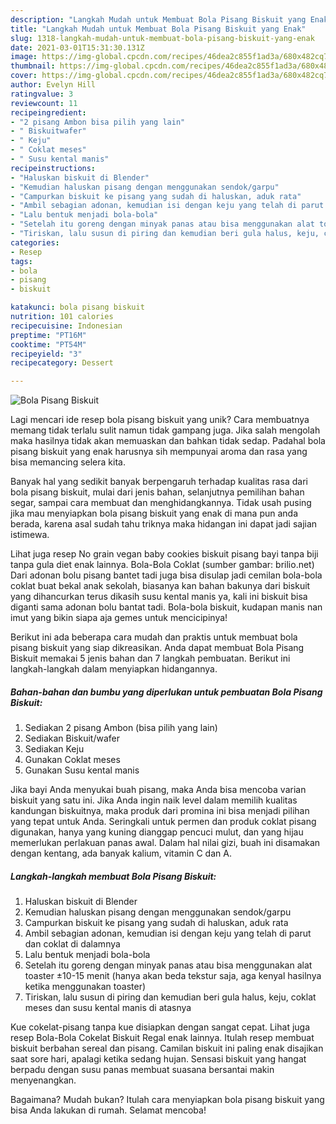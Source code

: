 ```yaml
---
description: "Langkah Mudah untuk Membuat Bola Pisang Biskuit yang Enak"
title: "Langkah Mudah untuk Membuat Bola Pisang Biskuit yang Enak"
slug: 1318-langkah-mudah-untuk-membuat-bola-pisang-biskuit-yang-enak
date: 2021-03-01T15:31:30.131Z
image: https://img-global.cpcdn.com/recipes/46dea2c855f1ad3a/680x482cq70/bola-pisang-biskuit-foto-resep-utama.jpg
thumbnail: https://img-global.cpcdn.com/recipes/46dea2c855f1ad3a/680x482cq70/bola-pisang-biskuit-foto-resep-utama.jpg
cover: https://img-global.cpcdn.com/recipes/46dea2c855f1ad3a/680x482cq70/bola-pisang-biskuit-foto-resep-utama.jpg
author: Evelyn Hill
ratingvalue: 3
reviewcount: 11
recipeingredient:
- "2 pisang Ambon bisa pilih yang lain"
- " Biskuitwafer"
- " Keju"
- " Coklat meses"
- " Susu kental manis"
recipeinstructions:
- "Haluskan biskuit di Blender"
- "Kemudian haluskan pisang dengan menggunakan sendok/garpu"
- "Campurkan biskuit ke pisang yang sudah di haluskan, aduk rata"
- "Ambil sebagian adonan, kemudian isi dengan keju yang telah di parut dan coklat di dalamnya"
- "Lalu bentuk menjadi bola-bola"
- "Setelah itu goreng dengan minyak panas atau bisa menggunakan alat toaster ±10-15 menit (hanya akan beda tekstur saja, aga kenyal hasilnya ketika menggunakan toaster)"
- "Tiriskan, lalu susun di piring dan kemudian beri gula halus, keju, coklat meses dan susu kental manis di atasnya"
categories:
- Resep
tags:
- bola
- pisang
- biskuit

katakunci: bola pisang biskuit 
nutrition: 101 calories
recipecuisine: Indonesian
preptime: "PT16M"
cooktime: "PT54M"
recipeyield: "3"
recipecategory: Dessert

---
```



![Bola Pisang Biskuit](https://img-global.cpcdn.com/recipes/46dea2c855f1ad3a/680x482cq70/bola-pisang-biskuit-foto-resep-utama.jpg)

Lagi mencari ide resep bola pisang biskuit yang unik? Cara membuatnya memang tidak terlalu sulit namun tidak gampang juga. Jika salah mengolah maka hasilnya tidak akan memuaskan dan bahkan tidak sedap. Padahal bola pisang biskuit yang enak harusnya sih mempunyai aroma dan rasa yang bisa memancing selera kita.

Banyak hal yang sedikit banyak berpengaruh terhadap kualitas rasa dari bola pisang biskuit, mulai dari jenis bahan, selanjutnya pemilihan bahan segar, sampai cara membuat dan menghidangkannya. Tidak usah pusing jika mau menyiapkan bola pisang biskuit yang enak di mana pun anda berada, karena asal sudah tahu triknya maka hidangan ini dapat jadi sajian istimewa.

Lihat juga resep No grain vegan baby cookies biskuit pisang bayi tanpa biji tanpa gula diet enak lainnya. Bola-Bola Coklat (sumber gambar: brilio.net) Dari adonan bolu pisang bantet tadi juga bisa disulap jadi cemilan bola-bola coklat buat bekal anak sekolah, biasanya kan bahan bakunya dari biskuit yang dihancurkan terus dikasih susu kental manis ya, kali ini biskuit bisa diganti sama adonan bolu bantat tadi. Bola-bola biskuit, kudapan manis nan imut yang bikin siapa aja gemes untuk mencicipinya!


Berikut ini ada beberapa cara mudah dan praktis untuk membuat bola pisang biskuit yang siap dikreasikan. Anda dapat membuat Bola Pisang Biskuit memakai 5 jenis bahan dan 7 langkah pembuatan. Berikut ini langkah-langkah dalam menyiapkan hidangannya.

<!--inarticleads1-->

##### Bahan-bahan dan bumbu yang diperlukan untuk pembuatan Bola Pisang Biskuit:

1. Sediakan 2 pisang Ambon (bisa pilih yang lain)
1. Sediakan  Biskuit/wafer
1. Sediakan  Keju
1. Gunakan  Coklat meses
1. Gunakan  Susu kental manis


Jika bayi Anda menyukai buah pisang, maka Anda bisa mencoba varian biskuit yang satu ini. Jika Anda ingin naik level dalam memilih kualitas kandungan biskuitnya, maka produk dari promina ini bisa menjadi pilihan yang tepat untuk Anda. Seringkali untuk permen dan produk coklat pisang digunakan, hanya yang kuning dianggap pencuci mulut, dan yang hijau memerlukan perlakuan panas awal. Dalam hal nilai gizi, buah ini disamakan dengan kentang, ada banyak kalium, vitamin C dan A. 

<!--inarticleads2-->

##### Langkah-langkah membuat Bola Pisang Biskuit:

1. Haluskan biskuit di Blender
1. Kemudian haluskan pisang dengan menggunakan sendok/garpu
1. Campurkan biskuit ke pisang yang sudah di haluskan, aduk rata
1. Ambil sebagian adonan, kemudian isi dengan keju yang telah di parut dan coklat di dalamnya
1. Lalu bentuk menjadi bola-bola
1. Setelah itu goreng dengan minyak panas atau bisa menggunakan alat toaster ±10-15 menit (hanya akan beda tekstur saja, aga kenyal hasilnya ketika menggunakan toaster)
1. Tiriskan, lalu susun di piring dan kemudian beri gula halus, keju, coklat meses dan susu kental manis di atasnya


Kue cokelat-pisang tanpa kue disiapkan dengan sangat cepat. Lihat juga resep Bola-Bola Cokelat Biskuit Regal enak lainnya. Itulah resep membuat biskuit berbahan sereal dan pisang. Camilan biskuit ini paling enak disajikan saat sore hari, apalagi ketika sedang hujan. Sensasi biskuit yang hangat berpadu dengan susu panas membuat suasana bersantai makin menyenangkan. 

Bagaimana? Mudah bukan? Itulah cara menyiapkan bola pisang biskuit yang bisa Anda lakukan di rumah. Selamat mencoba!
